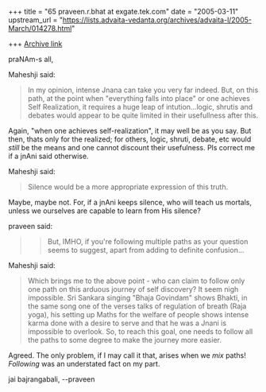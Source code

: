 +++
title = "65 praveen.r.bhat at exgate.tek.com"
date = "2005-03-11"
upstream_url = "https://lists.advaita-vedanta.org/archives/advaita-l/2005-March/014278.html"

+++
[Archive link](https://lists.advaita-vedanta.org/archives/advaita-l/2005-March/014278.html)

praNAm-s all,

Maheshji said:
> In my opinion, intense Jnana can take you very far indeed. But, on
> this path, at the point when "everything falls into place" or one
> achieves Self Realization, it requires a huge leap of
> intution...logic, shrutis and debates would appear to be quite limited
> in their usefullness after this. 

Again, "when one achieves self-realization", it may well be as you say. But
then, thats only for the realized; for others, logic, shruti, debate, etc
would *still* be the means and one cannot discount their usefulness. Pls
correct me if a jnAni said otherwise.

Maheshji said:
> Silence would be a more appropriate expression of this truth.

Maybe, maybe not. For, if a jnAni keeps silence, who will teach us mortals,
unless we ourselves are capable to learn from His silence?

praveen said:
>> But, IMHO, if you're following multiple paths as your question seems to
>> suggest, apart from adding to definite confusion...

Maheshji said:
> Which brings me to the above point - who can claim to follow only one
> path on this arduous journey of self discovery? It seem nigh
> impossible. Sri Sankara singing "Bhaja Govindam" shows Bhakti, in the
> same song one of the verses talks of regulation of breath (Raja yoga),
> his setting up Maths for the welfare of people shows intense karma
> done with a desire to serve and that he was a Jnani is impossible to
> overlook. So, to reach this goal, one needs to follow all the paths to
> some degree to make the journey more easier.

Agreed. The only problem, if I may call it that, arises when we *mix* paths!
*Following* was an understated fact on my part. 

jai bajrangabali,
--praveen

